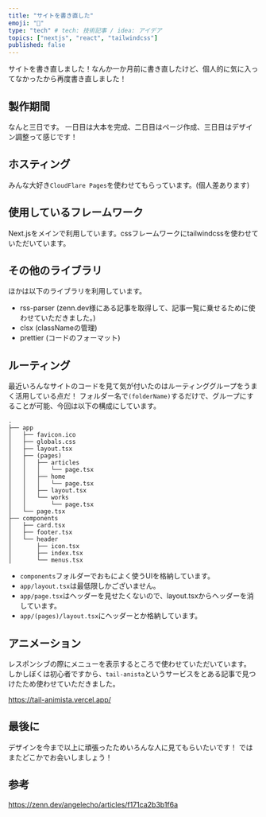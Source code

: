 ```yaml
---
title: "サイトを書き直した"
emoji: "👏"
type: "tech" # tech: 技術記事 / idea: アイデア
topics: ["nextjs", "react", "tailwindcss"]
published: false
---
```


サイトを書き直しました！なんか一か月前に書き直したけど、個人的に気に入ってなかったから再度書き直しました！

## 製作期間
なんと三日です。
一日目は大本を完成、二日目はページ作成、三日目はデザイン調整って感じです！

## ホスティング
みんな大好き`CloudFlare Pages`を使わせてもらっています。(個人差あります)

## 使用しているフレームワーク
Next.jsをメインで利用しています。cssフレームワークにtailwindcssを使わせていただいています。

## その他のライブラリ
ほかは以下のライブラリを利用しています。
- rss-parser (zenn.dev様にある記事を取得して、記事一覧に乗せるために使わせていただきました。)
- clsx (classNameの管理)
- prettier (コードのフォーマット)

## ルーティング
最近いろんなサイトのコードを見て気が付いたのはルーティンググループをうまく活用している点だ！
フォルダー名で`(folderName)`するだけで、グループにすることが可能、今回は以下の構成にしています。
```
.
├── app
│   ├── favicon.ico
│   ├── globals.css
│   ├── layout.tsx
│   ├── (pages)
│   │   ├── articles
│   │   │   └── page.tsx
│   │   ├── home
│   │   │   └── page.tsx
│   │   ├── layout.tsx
│   │   └── works
│   │       └── page.tsx
│   └── page.tsx
├── components
│   ├── card.tsx
│   ├── footer.tsx
│   └── header
│       ├── icon.tsx
│       ├── index.tsx
│       └── menus.tsx
```
- `components`フォルダーでおもによく使うUIを格納しています。
- `app/layout.tsx`は最低限しかございません。
- `app/page.tsx`はヘッダーを見せたくないので、layout.tsxからヘッダーを消しています。
- `app/(pages)/layout.tsx`にヘッダーとか格納しています。

## アニメーション
レスポンシブの際にメニューを表示するところで使わせていただいています。
しかしぼくは初心者ですから、`tail-anista`というサービスをとある記事で見つけたため使わせていただきました。

https://tail-animista.vercel.app/

## 最後に
デザインを今まで以上に頑張ったためいろんな人に見てもらいたいです！
ではまたどこかでお会いしましょう！

## 参考
https://zenn.dev/angelecho/articles/f171ca2b3b1f6a